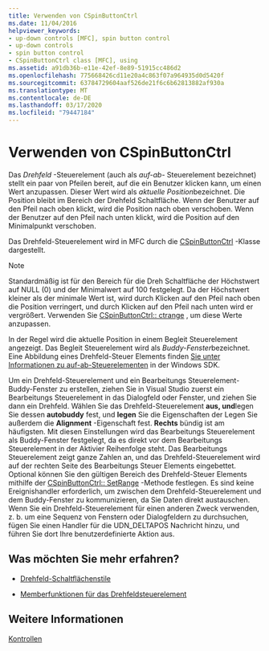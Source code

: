 ```yaml
---
title: Verwenden von CSpinButtonCtrl
ms.date: 11/04/2016
helpviewer_keywords:
- up-down controls [MFC], spin button control
- up-down controls
- spin button control
- CSpinButtonCtrl class [MFC], using
ms.assetid: a91db36b-e11e-42ef-8e89-51915cc486d2
ms.openlocfilehash: 775668426cd11e20a4c863f07a964935d0d5420f
ms.sourcegitcommit: 63784729604aaf526de21f6c6b62813882af930a
ms.translationtype: MT
ms.contentlocale: de-DE
ms.lasthandoff: 03/17/2020
ms.locfileid: "79447184"
---
```

# <a name="using-cspinbuttonctrl"></a>Verwenden von CSpinButtonCtrl

Das *Drehfeld* -Steuerelement (auch als *auf-ab-* Steuerelement bezeichnet) stellt ein paar von Pfeilen bereit, auf die ein Benutzer klicken kann, um einen Wert anzupassen. Dieser Wert wird als *aktuelle Position*bezeichnet. Die Position bleibt im Bereich der Drehfeld Schaltfläche. Wenn der Benutzer auf den Pfeil nach oben klickt, wird die Position nach oben verschoben. Wenn der Benutzer auf den Pfeil nach unten klickt, wird die Position auf den Minimalpunkt verschoben.

Das Drehfeld-Steuerelement wird in MFC durch die [CSpinButtonCtrl](../mfc/reference/cspinbuttonctrl-class.md) -Klasse dargestellt.

> [!NOTE]
>  Standardmäßig ist für den Bereich für die Dreh Schaltfläche der Höchstwert auf NULL (0) und der Minimalwert auf 100 festgelegt. Da der Höchstwert kleiner als der minimale Wert ist, wird durch Klicken auf den Pfeil nach oben die Position verringert, und durch Klicken auf den Pfeil nach unten wird er vergrößert. Verwenden Sie [CSpinButtonCtrl:: ctrange](../mfc/reference/cspinbuttonctrl-class.md#setrange) , um diese Werte anzupassen.

In der Regel wird die aktuelle Position in einem Begleit Steuerelement angezeigt. Das Begleit Steuerelement wird als *Buddy-Fenster*bezeichnet. Eine Abbildung eines Drehfeld-Steuer Elements finden [Sie unter Informationen zu auf-ab-Steuerelementen](/windows/win32/Controls/up-down-controls) in der Windows SDK.

Um ein Drehfeld-Steuerelement und ein Bearbeitungs Steuerelement-Buddy-Fenster zu erstellen, ziehen Sie in Visual Studio zuerst ein Bearbeitungs Steuerelement in das Dialogfeld oder Fenster, und ziehen Sie dann ein Drehfeld. Wählen Sie das Drehfeld-Steuerelement **aus, und**legen Sie dessen **autobuddy** fest, und **legen** Sie die Eigenschaften der Legen Sie außerdem die **Alignment** -Eigenschaft fest. **Rechts** bündig ist am häufigsten. Mit diesen Einstellungen wird das Bearbeitungs Steuerelement als Buddy-Fenster festgelegt, da es direkt vor dem Bearbeitungs Steuerelement in der Aktivier Reihenfolge steht. Das Bearbeitungs Steuerelement zeigt ganze Zahlen an, und das Drehfeld-Steuerelement wird auf der rechten Seite des Bearbeitungs Steuer Elements eingebettet. Optional können Sie den gültigen Bereich des Drehfeld-Steuer Elements mithilfe der [CSpinButtonCtrl:: SetRange](../mfc/reference/cspinbuttonctrl-class.md#setrange) -Methode festlegen. Es sind keine Ereignishandler erforderlich, um zwischen dem Drehfeld-Steuerelement und dem Buddy-Fenster zu kommunizieren, da Sie Daten direkt austauschen. Wenn Sie ein Drehfeld-Steuerelement für einen anderen Zweck verwenden, z. b. um eine Sequenz von Fenstern oder Dialogfeldern zu durchsuchen, fügen Sie einen Handler für die UDN_DELTAPOS Nachricht hinzu, und führen Sie dort Ihre benutzerdefinierte Aktion aus.

## <a name="what-do-you-want-to-know-more-about"></a>Was möchten Sie mehr erfahren?

- [Drehfeld-Schaltflächenstile](../mfc/spin-button-styles.md)

- [Memberfunktionen für das Drehfeldsteuerelement](../mfc/spin-button-member-functions.md)

## <a name="see-also"></a>Weitere Informationen

[Kontrollen](../mfc/controls-mfc.md)
